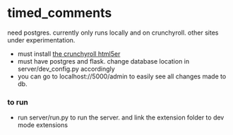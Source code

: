 # timed_comments

need postgres. currently only runs locally and on crunchyroll. other sites under experimentation.

* must install [the crunchyroll html5er](https://chrome.google.com/webstore/detail/crunchyroll-html5/ihegfgnkffeibpmnajnoiemkcmlbmhmi)
* must have postgres and flask. change database location in server/dev_config.py accordingly
* you can go to localhost://5000/admin to easily see all changes made to db.

### to run
* run server/run.py to run the server. and link the extension folder to dev mode extensions

